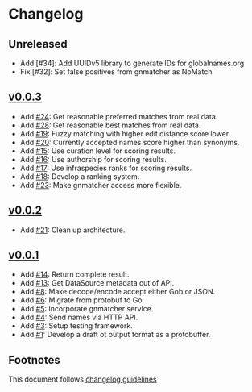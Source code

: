 # Changelog

## Unreleased

- Add [#34]: Add UUIDv5 library to generate IDs for globalnames.org
- Fix [#32]: Set false positives from gnmatcher as NoMatch

## [v0.0.3]

- Add [#24]: Get reasonable preferred matches from real data.
- Add [#28]: Get reasonable best matches from real data.
- Add [#19]: Fuzzy matching with higher edit distance score lower.
- Add [#20]: Currently accepted names score higher than synonyms.
- Add [#15]: Use curation level for scoring results.
- Add [#16]: Use authorship for scoring results.
- Add [#17]: Use infraspecies ranks for scoring results.
- Add [#18]: Develop a ranking system.
- Add [#23]: Make gnmatcher access more flexible.

## [v0.0.2]

- Add [#21]: Clean up architecture.

## [v0.0.1]

- Add [#14]: Return complete result.
- Add [#13]: Get DataSource metadata out of API.
- Add [#8]: Make decode/encode accept either Gob or JSON.
- Add [#6]: Migrate from protobuf to Go.
- Add [#5]: Incorporate gnmatcher service.
- Add [#4]: Send names via HTTP API.
- Add [#3]: Setup testing framework.
- Add [#1]: Develop a draft ot output format as a protobuffer.

## Footnotes

This document follows [changelog guidelines]

[v0.0.3]: https://github.com/gnames/gnfinder/compare/v0.0.2...v0.0.3
[v0.0.2]: https://github.com/gnames/gnfinder/compare/v0.0.1...v0.0.2
[v0.0.1]: https://github.com/gnames/gnames/tree/v0.0.1

[#30]: https://github.com/gnames/gnames/issues/30
[#29]: https://github.com/gnames/gnames/issues/29
[#28]: https://github.com/gnames/gnames/issues/28
[#27]: https://github.com/gnames/gnames/issues/27
[#26]: https://github.com/gnames/gnames/issues/26
[#25]: https://github.com/gnames/gnames/issues/25
[#24]: https://github.com/gnames/gnames/issues/24
[#23]: https://github.com/gnames/gnames/issues/23
[#22]: https://github.com/gnames/gnames/issues/22
[#21]: https://github.com/gnames/gnames/issues/21
[#20]: https://github.com/gnames/gnames/issues/20
[#19]: https://github.com/gnames/gnames/issues/19
[#18]: https://github.com/gnames/gnames/issues/18
[#17]: https://github.com/gnames/gnames/issues/17
[#16]: https://github.com/gnames/gnames/issues/16
[#15]: https://github.com/gnames/gnames/issues/15
[#14]: https://github.com/gnames/gnames/issues/14
[#13]: https://github.com/gnames/gnames/issues/13
[#12]: https://github.com/gnames/gnames/issues/12
[#11]: https://github.com/gnames/gnames/issues/11
[#10]: https://github.com/gnames/gnames/issues/10
[#9]: https://github.com/gnames/gnames/issues/9
[#8]: https://github.com/gnames/gnames/issues/8
[#7]: https://github.com/gnames/gnames/issues/7
[#6]: https://github.com/gnames/gnames/issues/6
[#5]: https://github.com/gnames/gnames/issues/5
[#4]: https://github.com/gnames/gnames/issues/4
[#3]: https://github.com/gnames/gnames/issues/3
[#2]: https://github.com/gnames/gnames/issues/2
[#1]: https://github.com/gnames/gnames/issues/1

[changelog guidelines]: https://github.com/olivierlacan/keep-a-changelog
[gnindex]: https://index.globalnames.org
[Ruby gem gndinder]: https://github.com/GlobalNamesArchitecture/gnfinder
